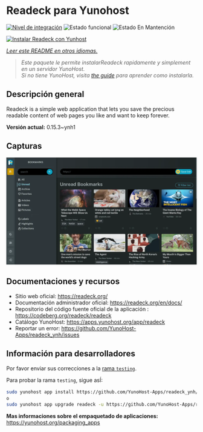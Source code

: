 <!--
Este archivo README esta generado automaticamente<https://github.com/YunoHost/apps/tree/master/tools/readme_generator>
No se debe editar a mano.
-->

# Readeck para Yunohost

[![Nivel de integración](https://dash.yunohost.org/integration/readeck.svg)](https://ci-apps.yunohost.org/ci/apps/readeck/) ![Estado funcional](https://ci-apps.yunohost.org/ci/badges/readeck.status.svg) ![Estado En Mantención](https://ci-apps.yunohost.org/ci/badges/readeck.maintain.svg)

[![Instalar Readeck con Yunhost](https://install-app.yunohost.org/install-with-yunohost.svg)](https://install-app.yunohost.org/?app=readeck)

*[Leer este README en otros idiomas.](./ALL_README.md)*

> *Este paquete le permite instalarReadeck rapidamente y simplement en un servidor YunoHost.*  
> *Si no tiene YunoHost, visita [the guide](https://yunohost.org/install) para aprender como instalarla.*

## Descripción general

Readeck is a simple web application that lets you save the precious readable content of web pages you like and want to keep forever.

**Versión actual:** 0.15.3~ynh1

## Capturas

![Captura de Readeck](./doc/screenshots/dark.webp)

## Documentaciones y recursos

- Sitio web oficial: <https://readeck.org/>
- Documentación administrador oficial: <https://readeck.org/en/docs/>
- Repositorio del código fuente oficial de la aplicación : <https://codeberg.org/readeck/readeck>
- Catálogo YunoHost: <https://apps.yunohost.org/app/readeck>
- Reportar un error: <https://github.com/YunoHost-Apps/readeck_ynh/issues>

## Información para desarrolladores

Por favor enviar sus correcciones a la [rama `testing`](https://github.com/YunoHost-Apps/readeck_ynh/tree/testing).

Para probar la rama `testing`, sigue asÍ:

```bash
sudo yunohost app install https://github.com/YunoHost-Apps/readeck_ynh/tree/testing --debug
o
sudo yunohost app upgrade readeck -u https://github.com/YunoHost-Apps/readeck_ynh/tree/testing --debug
```

**Mas informaciones sobre el empaquetado de aplicaciones:** <https://yunohost.org/packaging_apps>
